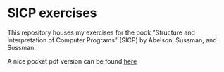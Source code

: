 # SICP exercises
This repository houses my exercises for the book "Structure and Interpretation of Computer Programs" (SICP) by Abelson, Sussman, and Sussman.

A nice pocket pdf version can be found [here](https://github.com/sarabander/sicp-pocket)
